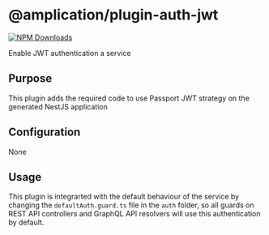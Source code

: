 # @amplication/plugin-auth-jwt

[![NPM Downloads](https://img.shields.io/npm/dt/@amplication/plugin-auth-jwt)](https://www.npmjs.com/package/@amplication/plugin-auth-jwt) 

Enable JWT authentication a service

## Purpose

This plugin adds the required code to use Passport JWT strategy on the generated NestJS application 

## Configuration

None

## Usage

This plugin is integrarted with the default behaviour of the service by changing the `defaultAuth.guard.ts` file in the `auth` folder, so all guards on REST API controllers and GraphQL API resolvers will use this authentication by default. 
